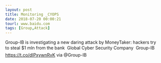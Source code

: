 ```yaml
---
layout: post
title: Monitoring _CYOPS
date: 2018-07-20 00:00:21
tourl: www.baidu.com
tags: [Group,Attack]
---
```

Group-IB is investigating a new daring attack by MoneyTaker: hackers try to steal $1 mln from the bank  Global Cyber Security Company  Group-IB https://t.co/dIPxywnRvK via @Group-IB